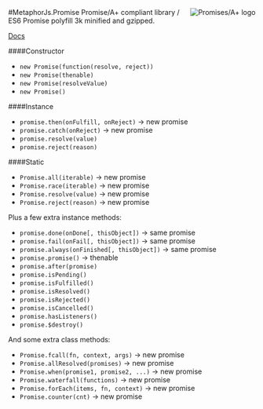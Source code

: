 <a href="http://promisesaplus.com/">
    <img src="http://promisesaplus.com/assets/logo-small.png" alt="Promises/A+ logo"
         title="Promises/A+ 1.0 compliant" align="right" />
</a>
#MetaphorJs.Promise
Promise/A+ compliant library / ES6 Promise polyfill
3k minified and gzipped.

[Docs](http://metaphorjs.com/promise/docs/index.html)

####Constructor
* `new Promise(function(resolve, reject))`
* `new Promise(thenable)`
* `new Promise(resolveValue)`
* `new Promise()`

####Instance
* `promise.then(onFulfill, onReject)` -> new promise
* `promise.catch(onReject)` -> new promise
* `promise.resolve(value)`
* `promise.reject(reason)`

####Static
* `Promise.all(iterable)` -> new promise
* `Promise.race(iterable)` -> new promise
* `Promise.resolve(value)` -> new promise
* `Promise.reject(reason)` -> new promise

Plus a few extra instance methods:

* `promise.done(onDone[, thisObject])` -> same promise
* `promise.fail(onFail[, thisObject])` -> same promise
* `promise.always(onFinished[, thisObject])` -> same promise
* `promise.promise()` -> thenable
* `promise.after(promise)`
* `promise.isPending()`
* `promise.isFulfilled()`
* `promise.isResolved()`
* `promise.isRejected()`
* `promise.isCancelled()`
* `promise.hasListeners()`
* `promise.$destroy()`

And some extra class methods:

* `Promise.fcall(fn, context, args)` -> new promise
* `Promise.allResolved(promises)` -> new promise
* `Promise.when(promise1, promise2, ...)` -> new promise
* `Promise.waterfall(functions)` -> new promise
* `Promise.forEach(items, fn, context)` -> new promise
* `Promise.counter(cnt)` -> new promise
